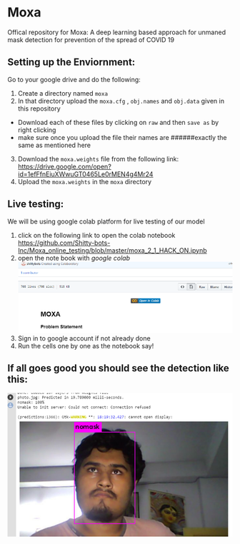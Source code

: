 # Moxa
Offical repository for Moxa: A deep learning based approach for unmaned mask detection for prevention of the spread of COVID 19

## Setting up the Enviornment:
 Go to your google drive and do the following:
 1) Create a directory named ```moxa```
 2) In that directory upload the ```moxa.cfg``` , ```obj.names``` and ```obj.data``` given in this repository
  * Download each of these files by clicking on ```raw``` and then ```save as``` by right clicking
  * make sure once you upload the file their names are ######exactly the same as mentioned here
 3) Download the ```moxa.weights``` file from the following link: https://drive.google.com/open?id=1efFfnEiuXWwuGT0465Le0rMEN4g4Mr24
 4) Upload the ```moxa.weights``` in the ```moxa``` directory 
## Live testing:
We will be using google colab platform for live testing of our model
1) click on the following link to open the colab notebook https://github.com/Shitty-bots-Inc/Moxa_online_testing/blob/master/moxa_2_1_HACK_ON.ipynb
2) open the note book with *google colab* 
 ![img](https://github.com/Shitty-bots-Inc/Moxa_online_testing/blob/master/assest/sd.png)
3) Sign in to google account if not already done
4) Run the cells one by one as the notebook say!
## If all goes good you should see the detection like this:
  ![img](https://github.com/Shitty-bots-Inc/Moxa_online_testing/blob/master/assest/dg.PNG)
